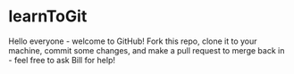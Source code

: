 learnToGit
==========
Hello everyone - welcome to GitHub!  Fork this repo, clone it to your machine, commit some changes, and make a pull request to merge back in - feel free to ask Bill for help!
